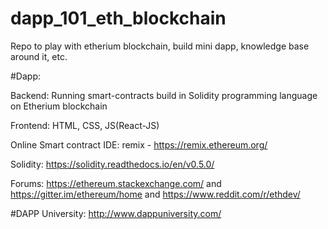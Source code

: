 # dapp_101_eth_blockchain
Repo to play with etherium blockchain, build mini dapp, knowledge base around it, etc.

#Dapp:

Backend: Running smart-contracts build in Solidity programming language on Etherium blockchain

Frontend: HTML, CSS, JS(React-JS)

Online Smart contract IDE: remix - https://remix.ethereum.org/

Solidity: https://solidity.readthedocs.io/en/v0.5.0/

Forums: https://ethereum.stackexchange.com/ and https://gitter.im/ethereum/home and https://www.reddit.com/r/ethdev/

#DAPP University: http://www.dappuniversity.com/

